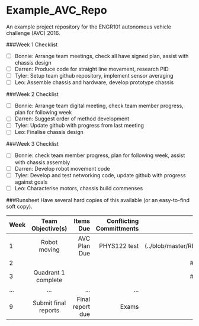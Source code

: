 # Example_AVC_Repo
An example project repository for the ENGR101 autonomous vehicle challenge (AVC) 2016.


###Week 1 Checklist
- [ ] Bonnie: Arrange team meetings, check all have signed plan, assist with chassis design
- [ ] Darren: Produce code for straight line movement, research PID
- [ ] Tyler: Setup team github repository, implement sensor averaging
- [ ] Leo: Assemble chassis and hardware, develop prototype chassis

###Week 2 Checklist
- [ ] Bonnie: Arrange team digital meeting, check team member progress, plan for following week
- [ ] Darren: Suggest order of method development
- [ ] Tyler: Update github with progress from last meeting
- [ ] Leo: Finalise chassis design

###Week 3 Checklist
- [ ] Bonnie: check team member progress, plan for following week, assist with chassis assembly
- [ ] Darren: Develop robot movement code
- [ ] Tyler: Develop and test networking code, update github with progress against goals
- [ ] Leo: Characterise motors, chassis build commenses

###Runsheet
Have several hard copies of this available (or an easy-to-find soft copy).

| Week  | Team Objective(s)  | Items Due | Conflicting Committments | Tasks |
| :------------ |:---------------:| ------: | ------: | ------: |
| 1   | Robot moving | AVC Plan Due | PHYS122 test | [Week 1 Checklist](../blob/master/README.md###Week 1 Checklist) | 
| 2   |  |  | | ###Week 1 Checklist |
| 3   | Quadrant 1 complete |  | | ###Week 1 Checklist |
| ...     | ... | ... | ... | ... |
| 9   | Submit final reports | Final report due | Exams | |
